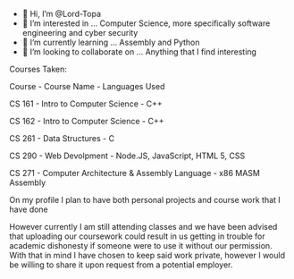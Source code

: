 - 👋 Hi, I’m @Lord-Topa
- 👀 I’m interested in ... Computer Science, more specifically software engineering and cyber security
- 🌱 I’m currently learning ... Assembly and Python 
- 💞️ I’m looking to collaborate on ... Anything that I find interesting

Courses Taken:

Course - Course Name - Languages Used

CS 161 - Intro to Computer Science -                  C++

CS 162 - Intro to Computer Science -                  C++

CS 261 - Data Structures -                             C

CS 290 - Web Devolpment -                              Node.JS, JavaScript, HTML 5, CSS

CS 271 - Computer Architecture & Assembly Language -   x86 MASM Assembly


On my profile I plan to have both personal projects and course work that I have done

However currently I am still attending classes and we have been advised that uploading our coursework could result in us getting in trouble for academic dishonesty if someone were to use it without our permission. With that in mind I have chosen to keep said work private, however I would be willing to share it upon request from a potential employer. 


<!---
Lord-Topa/Lord-Topa is a ✨ special ✨ repository because its `README.md` (this file) appears on your GitHub profile.
You can click the Preview link to take a look at your changes.
--->
